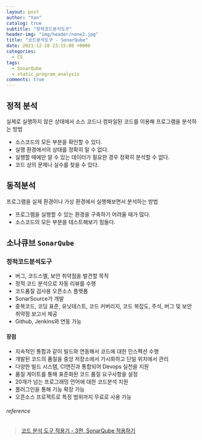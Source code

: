 ```yaml
---
layout: post
author: "Yan"
catalog: true
subtitle: "정적코드분석도구"
header-img: "img/header/none2.jpg"
title: "코드분석도구 - SonarQube"
date: 2021-12-28 23:15:08 +0000
categories:
  - CS
tags:
  - SonarQube
  - static_program_analysis
comments: true
---
```


## 정적 분석

실제로 실행하지 않은 상태에서 소스 코드나 컴파일된 코드를 이용해 프로그램을 분석하는 방법

- 소스코드의 모든 부분을 확인할 수 있다.
- 실행 환경에서의 상태를 정확히 알 수 없다.
- 실행할 때에만 알 수 있는 데이터가 필요한 경우 정확히 분석할 수 없다.
- 코드 상의 문제나 실수를 찾을 수 있다.

## 동적분석

프로그램을 실제 환경이나 가상 환경에서 실행해보면서 분석하는 방법

- 프로그램을 실행할 수 있는 환경을 구축하기 어려울 때가 많다.
- 소스코드의 모든 부분을 테스트해보기 힘들다.

## 소나큐브 `SonarQube`

### 정적코드분석도구

- 버그, 코드스멜, 보안 취약점을 발견할 목적
- 정적 코드 분석으로 자동 리뷰를 수행
- 코드품질 검사용 오픈소스 플랫폼
- SonarSource가 개발
- 중복코드, 코딩 표준, 유닛테스트, 코드 커버리지, 코드 복잡도, 주석, 버그 및 보안 취약점 보고서 제공
- Github, Jenkins와 연동 가능

#### 장점

- 지속적인 통합과 같이 빌드와 연동해서 코드에 대한 인스펙션 수행
- 개발된 코드의 품질을 중앙 저장소에서 가시화하고 단일 위치에서 관리
- 다양한 빌드 시스템, CI엔진과 통합되어 Devops 실천을 지원
- 품질 게이트를 통해 표준화된 코드 품질 요구사항을 설정
- 20개가 넘는 프로그래밍 언어에 대한 코드분석 지원
- 플러그인을 통해 기능 확장 가능
- 오픈소스 프로젝트로 특정 범위까지 무료로 사용 가능

###### reference

> [코드 분석 도구 적용기 - 3편, SonarQube 적용하기](https://velog.io/@lxxjn0/%EC%BD%94%EB%93%9C-%EB%B6%84%EC%84%9D-%EB%8F%84%EA%B5%AC-%EC%A0%81%EC%9A%A9%EA%B8%B0-3%ED%8E%B8-SonarQube-%EC%A0%81%EC%9A%A9%ED%95%98%EA%B8%B0)
